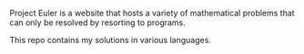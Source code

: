 Project Euler is a website that hosts a variety of mathematical problems that can only be resolved by resorting to programs.

This repo contains my solutions in various languages.
